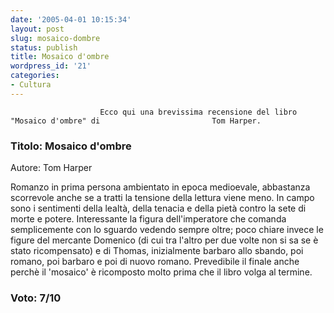 ```yaml
---
date: '2005-04-01 10:15:34'
layout: post
slug: mosaico-dombre
status: publish
title: Mosaico d'ombre
wordpress_id: '21'
categories:
- Cultura
---
```


                        Ecco qui una brevissima recensione del libro "Mosaico d'ombre" di                         Tom Harper.


###                          Titolo: Mosaico d'ombre
Autore: Tom Harper


Romanzo in prima persona ambientato in epoca medioevale, abbastanza                         scorrevole anche se a tratti la tensione della lettura viene meno.                         In campo sono i sentimenti della lealtà, della tenacia e della                         pietà contro la sete di morte e potere.                         Interessante la figura dell'imperatore che comanda semplicemente con lo                         sguardo vedendo sempre oltre; poco chiare invece le figure del mercante                         Domenico (di cui tra l'altro per due volte non si sa se è stato                         ricompensato) e di Thomas, inizialmente barbaro allo sbando, poi romano,                         poi barbaro e poi di nuovo romano.                         Prevedibile il finale anche perchè il 'mosaico' è ricomposto                         molto prima che il libro volga al termine.


### Voto: 7/10
